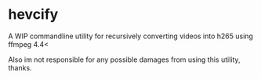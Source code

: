 # hevcify
A WIP commandline utility for recursively converting videos into h265 using ffmpeg 4.4&lt;

Also im not responsible for any possible damages from using this utility, thanks.
